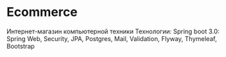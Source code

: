 # Ecommerce
Интернет-магазин компьютерной техники
Технологии:
Spring boot 3.0:
Spring Web, Security, JPA, Postgres, Mail, Validation, Flyway, Thymeleaf, Bootstrap

